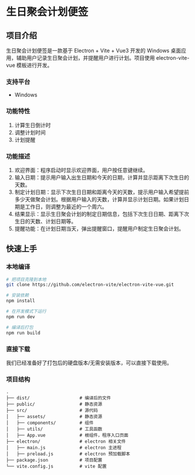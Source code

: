 # 生日聚会计划便签

## 项目介绍

生日聚会计划便签是一款基于 Electron + Vite + Vue3 开发的 Windows 桌面应用，辅助用户记录生日聚会计划，并提醒用户进行计划。项目使用 electron-vite-vue 模板进行开发。

### 支持平台

- Windows

### 功能特性

1. 计算生日倒计时
2. 调整计划时间
3. 计划提醒

### 功能描述

1. 欢迎界面：程序启动时显示欢迎界面，用户按任意键继续。
2. 输入日期：提示用户输入出生日期和今天的日期，计算并显示距离下次生日的天数。
3. 制定计划日期：显示下次生日日期和距离今天的天数，提示用户输入希望提前多少天做聚会计划。根据用户输入的天数，计算并显示计划日期。如果计划日期是工作日，则调整为最近的一个周六。
4. 结果显示：显示生日聚会计划的制定日期信息，包括下次生日日期、距离下次生日的天数、计划日期等。
5. 提醒功能：在计划日期当天，弹出提醒窗口，提醒用户制定生日聚会计划。

## 快速上手

### 本地编译
```sh
# 把项目克隆到本地
git clone https://github.com/electron-vite/electron-vite-vue.git

# 安装依赖
npm install

# 在开发模式下运行
npm run dev

# 编译后打包
npm run build
```

### 直接下载
我们已经准备好了打包后的硬盘版本/无需安装版本，可以直接下载使用。

### 项目结构
```
.
├── dist/                   # 编译后的文件
├── public/                 # 静态资源
├── src/                    # 源代码
│   ├── assets/             # 静态资源
│   ├── components/         # 组件
│   ├── utils/              # 工具函数
│   ├── App.vue             # 根组件，程序入口页面
├── electron/               # electron 相关文件
│   ├── main.js             # electron 主进程
│   ├── preload.js          # electron 预加载脚本
├── package.json            # 项目配置
└── vite.config.js          # vite 配置
```